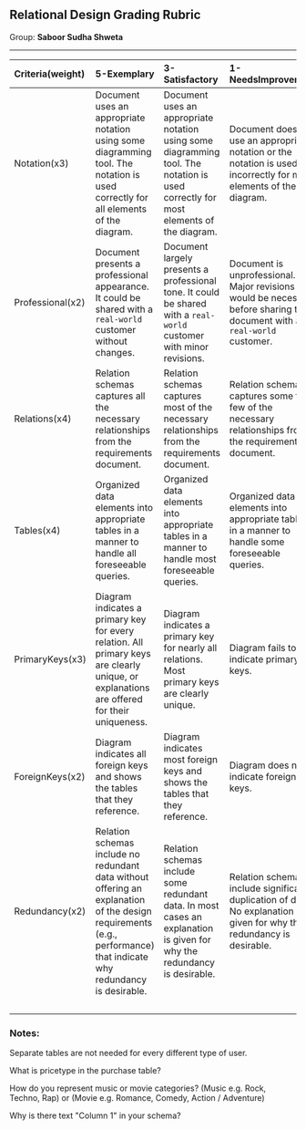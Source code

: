 ## Relational Design Grading Rubric

Group: **Saboor Sudha Shweta**

----

| Criteria(weight)   | 5-Exemplary                                                                                                                                                          | 3-Satisfactory                                                                                                                      | 1-NeedsImprovement                                                                                                       | Score(Weighted)   |
|:-------------------|:---------------------------------------------------------------------------------------------------------------------------------------------------------------------|:------------------------------------------------------------------------------------------------------------------------------------|:-------------------------------------------------------------------------------------------------------------------------|:------------------|
| Notation(x3)       | Document uses an appropriate notation using some diagramming tool. The notation is used correctly for all elements of the diagram.                                   | Document uses an appropriate notation using some diagramming tool. The notation is used correctly for most elements of the diagram. | Document does not use an appropriate notation or the notation is used incorrectly for most elements of the diagram.      | 5 (15)            |
| Professional(x2)   | Document presents a professional appearance. It could be shared with a `real-world` customer without changes.                                                        | Document largely presents a professional tone. It could be shared with a `real-world` customer with minor revisions.                | Document is unprofessional. Major revisions would be necessary before sharing the document with a `real-world` customer. | 3 (6)             |
| Relations(x4)      | Relation schemas captures all the necessary relationships from the requirements document.                                                                            | Relation schemas captures most of the necessary relationships from the requirements document.                                       | Relation schemas captures some to few of the necessary relationships from the requirements document.                     | 5 (20)            |
| Tables(x4)         | Organized data elements into appropriate tables in a manner to handle all foreseeable queries.                                                                       | Organized data elements into appropriate tables in a manner to handle most foreseeable queries.                                     | Organized data elements into appropriate tables in a manner to handle some foreseeable queries.                          | 3 (12)            |
| PrimaryKeys(x3)    | Diagram indicates a primary key for every relation. All primary keys are clearly unique, or explanations are offered for their uniqueness.                           | Diagram indicates a primary key for nearly all relations. Most primary keys are clearly unique.                                     | Diagram fails to indicate primary keys.                                                                                  | 5 (15)            |
| ForeignKeys(x2)    | Diagram indicates all foreign keys and shows the tables that they reference.                                                                                         | Diagram indicates most foreign keys and shows the tables that they reference.                                                       | Diagram does not indicate foreign keys.                                                                                  | 5 (10)            |
| Redundancy(x2)     | Relation schemas include no redundant data without offering an explanation of the design requirements (e.g., performance) that indicate why redundancy is desirable. | Relation schemas include some redundant data. In most cases an explanation is given for why the redundancy is desirable.            | Relation schemas include significant duplication of data. No explanation is given for why the redundancy is desirable.   | 5 (10)            |
|                    |                                                                                                                                                                      |                                                                                                                                     |                                                                                                                          | ***31 (88)***     |
### Notes:

Separate tables are not needed for every different type of user. 

What is pricetype in the purchase table?

How do you represent music or movie categories? (Music e.g. Rock, Techno, Rap) or (Movie e.g. Romance, Comedy, Action / Adventure)

Why is there text "Column 1" in your schema?








